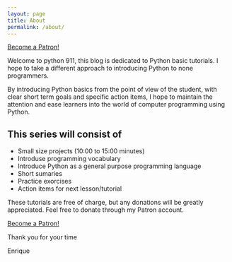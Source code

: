 ```yaml
---
layout: page
title: About
permalink: /about/
---
```


<a href="https://www.patreon.com/bePatron?u=15482170" data-patreon-widget-type="become-patron-button">Become a Patron!</a><script async src="https://c6.patreon.com/becomePatronButton.bundle.js"></script>

Welcome to python 911, this blog is dedicated to Python basic tutorials. I hope to take a different approach to introducing Python to none programmers.

By introducing Python basics from the point of view of the student, with clear short term goals and specific action items, I hope to maintain the attention and ease learners into the world of computer programming using Python.

## This series will consist of

* Small size projects (10:00 to 15:00 minutes)
* Introduse programming vocabulary
* Introduce Python as a general purpose programming language
* Short sumaries
* Practice exorcises
* Action items for next lesson/tutorial

These tutorials are free of charge, but any donations will be greatly appreciated. Feel free to donate through my Patron account.

<a href="https://www.patreon.com/bePatron?u=15482170" data-patreon-widget-type="become-patron-button">Become a Patron!</a><script async src="https://c6.patreon.com/becomePatronButton.bundle.js"></script>

Thank you for your time

Enrique
